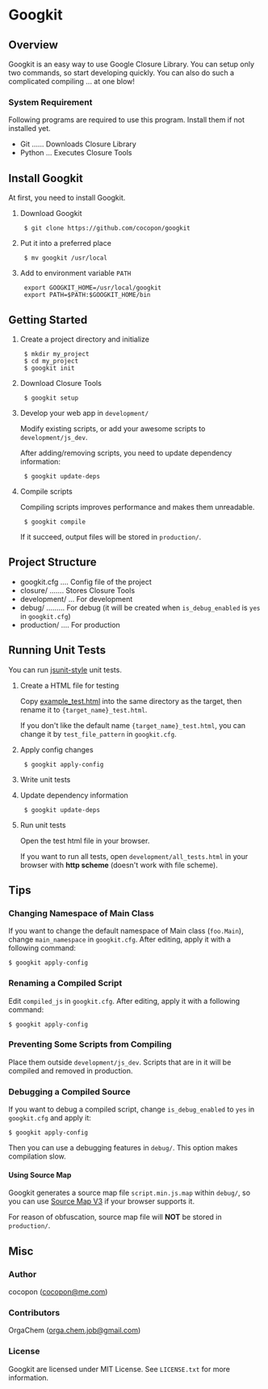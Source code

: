 Googkit
=======




Overview
--------
Googkit is an easy way to use Google Closure Library.
You can setup only two commands, so start developing quickly.
You can also do such a complicated compiling ... at one blow!


### System Requirement
Following programs are required to use this program.
Install them if not installed yet.

- Git ...... Downloads Closure Library
- Python ... Executes Closure Tools




Install Googkit
---------------
At first, you need to install Googkit.


1. Download Googkit

        $ git clone https://github.com/cocopon/googkit


2. Put it into a preferred place

        $ mv googkit /usr/local


3. Add to environment variable `PATH`

        export GOOGKIT_HOME=/usr/local/googkit
        export PATH=$PATH:$GOOGKIT_HOME/bin




Getting Started
---------------
1. Create a project directory and initialize

        $ mkdir my_project
        $ cd my_project
        $ googkit init


2. Download Closure Tools

        $ googkit setup


3. Develop your web app in `development/`

    Modify existing scripts, or add your awesome scripts
	to `development/js_dev`.

    After adding/removing scripts, you need to update dependency information:

        $ googkit update-deps


4. Compile scripts

    Compiling scripts improves performance and makes them unreadable.

        $ googkit compile

    If it succeed, output files will be stored in `production/`.




Project Structure
-----------------
- googkit.cfg .... Config file of the project
- closure/ ....... Stores Closure Tools
- development/ ... For development
- debug/ ......... For debug (it will be created when `is_debug_enabled` is `yes` in `googkit.cfg`)
- production/ .... For production




Running Unit Tests
------------------
You can run [jsunit-style](http://people.apache.org/~dennisbyrne/infoq/js_tdd.2.htm)
unit tests.


1. Create a HTML file for testing

    Copy [example_test.html](https://github.com/cocopon/googkit/blob/master/template/development/js_dev/example_test.html)
	into the same directory as the target, then rename it to
	`{target_name}_test.html`.

    If you don't like the default name `{target_name}_test.html`, you can
	change it by `test_file_pattern` in `googkit.cfg`.


2. Apply config changes

        $ googkit apply-config


3. Write unit tests


4. Update dependency information

        $ googkit update-deps


5. Run unit tests

    Open the test html file in your browser.

    If you want to run all tests, open `development/all_tests.html`
	in your browser with **http scheme** (doesn't work with file scheme).




Tips
----
### Changing Namespace of Main Class
If you want to change the default namespace of Main class (`foo.Main`),
change `main_namespace` in `googkit.cfg`.
After editing, apply it with a following command:

    $ googkit apply-config


### Renaming a Compiled Script
Edit `compiled_js` in `googkit.cfg`.
After editing, apply it with a following command:

    $ googkit apply-config


### Preventing Some Scripts from Compiling
Place them outside `development/js_dev`.
Scripts that are in it will be compiled and removed in production.


### Debugging a Compiled Source
If you want to debug a compiled script, change `is_debug_enabled` to `yes`
in `googkit.cfg` and apply it:

    $ googkit apply-config

Then you can use a debugging features in `debug/`.
This option makes compilation slow.


#### Using Source Map
Googkit generates a source map file `script.min.js.map` within `debug/`,
so you can use [Source Map V3](https://docs.google.com/document/d/1U1RGAehQwRypUTovF1KRlpiOFze0b-_2gc6fAH0KY0k/edit?pli=1)
if your browser supports it.

For reason of obfuscation, source map file will **NOT** be stored
in `production/`.




Misc
----
### Author
cocopon (cocopon@me.com)


### Contributors
OrgaChem (orga.chem.job@gmail.com)


### License
Googkit are licensed under MIT License.
See `LICENSE.txt` for more information.
